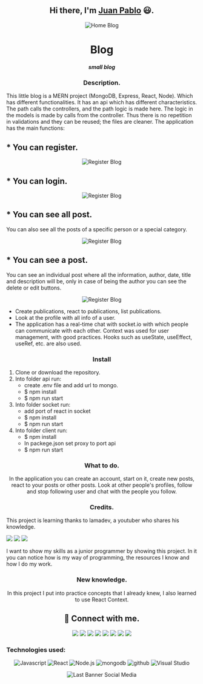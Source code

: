 <h2 align="center">
Hi there, I'm <a href="https://github.com/jpcortesg1">Juan Pablo</a> 😃.
</h2>

<p align="center">
<img src="https://user-images.githubusercontent.com/60229777/157587704-cf846c98-7c5c-4082-93cd-9d2516ff7a81.png" alt="Home Blog">
</p>

<h1 align="center">Blog</h1>
<h5 align="center">small blog</h5>

<h3 align="center">Description.</h3>

This little blog is a MERN project (MongoDB, Express, React, Node). Which has different functionalities. It has an api which has different characteristics.
The path calls the controllers, and the path logic is made here. The logic in the models is made by calls from the controller. Thus there is no repetition in validations and they can be reused; the files are cleaner.
The application has the main functions:

## * You can register.

<p align="center">
<img src="https://user-images.githubusercontent.com/60229777/157589068-e3e6691e-2949-49ad-9f12-783d7e822a69.png" alt="Register Blog">
</p>

## * You can login.

<p align="center">
<img src="https://user-images.githubusercontent.com/60229777/157589220-ccc8e0de-5aa2-4fa6-99ec-9c017c8c131c.png" alt="Register Blog">
</p>

## * You can see all post.

You can also see all the posts of a specific person or a special category.

<p align="center">
<img src="https://user-images.githubusercontent.com/60229777/157589383-71a1e70b-1094-4c21-8c15-2040aae10954.png" alt="Register Blog">
</p>

## * You can see a post.

You can see an individual post where all the information, author, date, title and description will be, only in case of being the author you can see the delete or edit buttons.

<p align="center">
<img src="https://user-images.githubusercontent.com/60229777/157589812-01cc2f33-64bf-487b-a3c3-4cce36ad20be.png" alt="Register Blog">
</p>


* Create publications, react to publications, list publications.
* Look at the profile with all info of a user.
* The application has a real-time chat with socket.io with which people can communicate with each other.
Context was used for user management, with good practices. Hooks such as useState, useEffect, useRef, etc. are also used.


<h3 align="center">Install</h3>


1. Clone or download the repository.
2. Into folder api run:
   * create .env file and add url to mongo.
   * $ npm install
   * $ npm run start
3. Into folder socket run:
   * add port of react in socket
   * $ npm install
   * $ npm run start
4. Into folder client run:
   * $ npm install
   * In packege.json set proxy to port api
   * $ npm run start


<h3 align="center">What to do.</h3>

<p align="center">
In the application you can create an account, start on it, create new posts, react to your posts or other posts. Look at other people's profiles, follow and stop following user and chat with the people you follow.
</p>

<h3 align="center">Credits.</h3>

This project is learning thanks to lamadev, a youtuber who shares his knowledge.

<a href="https://www.instagram.com/lamawebdev"><img src="https://img.shields.io/badge/Instagram-E4405F?style=for-the-badge&logo=instagram&logoColor=white"></a>
<a href="https://www.facebook.com/groups/lamadev"><img src="https://img.shields.io/badge/Facebook-1877F2?style=for-the-badge&logo=facebook&logoColor=white"></a>
<a href="https://discord.gg/yKremu4mPr"><img src="https://img.shields.io/badge/%3CServer%3E-%237289DA.svg?style=for-the-badge&logo=discord&logoColor=white"></a>


I want to show my skills as a junior programmer by showing this project. In it you can notice how is my way of programming, the resources I know and how I do my work.

<h3 align="center">New knowledge.</h3>

<p align="center">
In this project I put into practice concepts that I already knew, I also learned to use React Context.
</p>

<h2 align="center">
  🤝 Connect with me.
</h2>

<p align="center">
  <a href="https://api.whatsapp.com/send?phone=573128949458&text=Hello%20Juan,%20I%20talk%20from%20github"><img src="https://img.shields.io/badge/WhatsApp-25D366?style=for-the-badge&logo=whatsapp&logoColor=white"></a>
  <a href="https://t.me/jpcortesg"><img src="https://img.shields.io/badge/Telegram-2CA5E0?style=for-the-badge&logo=telegram&logoColor=white"></a>
  <a href="https://m.me/juanpablo.cortesgonzalez.52"><img src="https://img.shields.io/badge/Messenger-00B2FF?style=for-the-badge&logo=messenger&logoColor=white"></a>
  <a href="https://www.facebook.com/juanpablo.cortesgonzalez.52"><img src="https://img.shields.io/badge/Facebook-1877F2?style=for-the-badge&logo=facebook&logoColor=white"></a>
  <a href="https://www.instagram.com/juan.pablo.cg/"><img src="https://img.shields.io/badge/Instagram-E4405F?style=for-the-badge&logo=instagram&logoColor=white"></a>
  <a href="https://twitter.com/JuanPab97093290?s=08"><img src="https://img.shields.io/badge/Twitter-1DA1F2?style=for-the-badge&logo=twitter&logoColor=white"></a>
  <a href="https://www.linkedin.com/in/juan-pablo-cortes-gonzalez-b5ab591b8/"><img src="https://img.shields.io/badge/LinkedIn-0077B5?style=for-the-badge&logo=linkedin&logoColor=white"></a>
  <a href="https://github.com/jpcortesg1"><img src="https://img.shields.io/badge/GitHub-100000?style=for-the-badge&logo=github&logoColor=white"></a>
</p>

### Technologies used:

<p align="center">
  <img src="https://img.shields.io/badge/javascript-%23323330.svg?style=for-the-badge&logo=javascript&logoColor=%23F7DF1E" alt="Javascript">
  <img src="https://img.shields.io/badge/react-%2320232a.svg?style=for-the-badge&logo=react&logoColor=%2361DAFB" alt="React">
  <img src="https://img.shields.io/badge/node.js-6DA55F?style=for-the-badge&logo=node.js&logoColor=white" alt="Node.js">
  <img src="https://img.shields.io/badge/MongoDB-%234ea94b.svg?style=for-the-badge&logo=mongodb&logoColor=white" alt="mongodb">
  <img src="https://img.shields.io/badge/github-%23121011.svg?style=for-the-badge&logo=github&logoColor=white" alt="github">
  <img src="https://img.shields.io/badge/Visual%20Studio%20Code-0078d7.svg?style=for-the-badge&logo=visual-studio-code&logoColor=white" alt="Visual Studio">
</p>

<p align="center">
<img src="https://user-images.githubusercontent.com/60229777/157581622-d6485470-57eb-4de2-9a22-d23726895c28.png" alt="Last Banner Social Media">
</p>